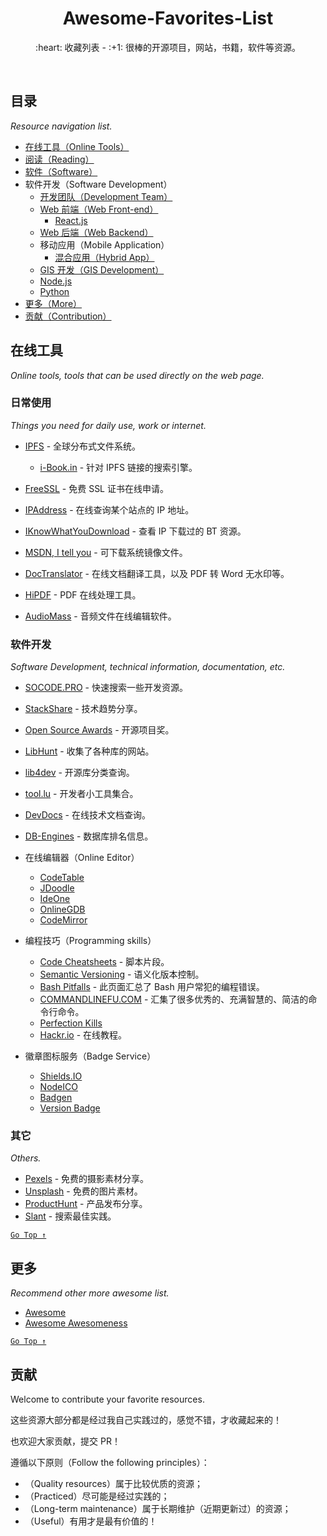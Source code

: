 <div align="center">
  <h1>Awesome-Favorites-List</h1>

  <p>:heart: 收藏列表 - :+1: 很棒的开源项目，网站，书籍，软件等资源。</p>
</div>

<br />

## 目录

*Resource navigation list.*

- [在线工具（Online Tools）](#在线工具)
- [阅读（Reading）](awesome-reading.md)
- [软件（Software）](awesome-software.md)
- 软件开发（Software Development）
  - [开发团队（Development Team）](awesome-dev-team.md)
  - [Web 前端（Web Front-end）](awesome-web-front-end.md)
    - [React.js](awesome-reactjs.md)
  - [Web 后端（Web Backend）](awesome-web-back-end.md)
  - 移动应用（Mobile Application）
    - [混合应用（Hybrid App）](awesome-hybrid-app.md)
  - [GIS 开发（GIS Development）](awesome-gis.md)
  - [Node.js](awesome-nodejs.md)
  - [Python](awesome-python.md)
- [更多（More）](#更多)
- [贡献（Contribution）](#贡献)

## 在线工具

*Online tools, tools that can be used directly on the web page.*

### 日常使用

*Things you need for daily use, work or internet.*

- [IPFS](https://ipfs.io/) - 全球分布式文件系统。
  - [i-Book.in](https://book.tstrs.me/) - 针对 IPFS 链接的搜索引擎。

- [FreeSSL](https://freessl.org/) - 免费 SSL 证书在线申请。
- [IPAddress](https://www.ipaddress.com/) - 在线查询某个站点的 IP 地址。
- [IKnowWhatYouDownload](https://iknowwhatyoudownload.com/) - 查看 IP 下载过的 BT 资源。
- [MSDN, I tell you](https://msdn.itellyou.cn/) - 可下载系统镜像文件。
- [DocTranslator](https://www.onlinedoctranslator.com/zh-CN/) - 在线文档翻译工具，以及 PDF 转 Word 无水印等。
- [HiPDF](https://www.hipdf.com/) - PDF 在线处理工具。
- [AudioMass](https://audiomass.co/) - 音频文件在线编辑软件。

### 软件开发

*Software Development, technical information, documentation, etc.*

- [SOCODE.PRO](https://socode.pro/) - 快速搜索一些开发资源。
- [StackShare](https://stackshare.io/) - 技术趋势分享。
- [Open Source Awards](https://osawards.com/) - 开源项目奖。
- [LibHunt](https://www.libhunt.com/) - 收集了各种库的网站。
- [lib4dev](http://www.lib4dev.in/) - 开源库分类查询。
- [tool.lu](https://tool.lu/) - 开发者小工具集合。
- [DevDocs](https://devdocs.io/) - 在线技术文档查询。
- [DB-Engines](https://db-engines.com/) - 数据库排名信息。

- 在线编辑器（Online Editor）
  - [CodeTable](https://code.hackerearth.com/)
  - [JDoodle](https://www.jdoodle.com/)
  - [IdeOne](https://ideone.com/)
  - [OnlineGDB](https://www.onlinegdb.com/)
  - [CodeMirror](https://codemirror.net/)

- 编程技巧（Programming skills）
  - [Code Cheatsheets](https://devhints.io/) - 脚本片段。
  - [Semantic Versioning](https://semver.org/) - 语义化版本控制。
  - [Bash Pitfalls](http://mywiki.wooledge.org/BashPitfalls) - 此页面汇总了 Bash 用户常犯的编程错误。
  - [COMMANDLINEFU.COM](https://www.commandlinefu.com/commands/browse) - 汇集了很多优秀的、充满智慧的、简洁的命令行命令。
  - [Perfection Kills](http://perfectionkills.com/)	
  - [Hackr.io](https://hackr.io/) - 在线教程。				

- 徽章图标服务（Badge Service）
  - [Shields.IO](https://shields.io/)
  - [NodeICO](https://nodei.co/)
  - [Badgen](https://badgen.net/)
  - [Version Badge](https://badge.fury.io/)

### 其它

*Others.*

- [Pexels](https://www.pexels.com/zh-cn/) - 免费的摄影素材分享。
- [Unsplash](https://unsplash.com/) - 免费的图片素材。
- [ProductHunt](https://www.producthunt.com/) - 产品发布分享。
- [Slant](https://www.slant.co/) - 搜索最佳实践。

[`Go Top ↑`](#awesome-favorites-list)

## 更多

*Recommend other more awesome list.*

- [Awesome](https://github.com/sindresorhus/awesome)
- [Awesome Awesomeness](https://github.com/bayandin/awesome-awesomeness)

[`Go Top ↑`](#awesome-favorites-list)

## 贡献

Welcome to contribute your favorite resources.

这些资源大部分都是经过我自己实践过的，感觉不错，才收藏起来的！

也欢迎大家贡献，提交 PR！

遵循以下原则（Follow the following principles）：

- （Quality resources）属于比较优质的资源；
- （Practiced）尽可能是经过实践的；
- （Long-term maintenance）属于长期维护（近期更新过）的资源；
- （Useful）有用才是最有价值的！
